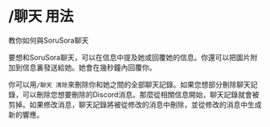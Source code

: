 # /聊天 用法

教你如何與SoruSora聊天

要想和SoruSora聊天，可以在信息中提及她或回覆她的信息。你還可以把圖片附加到信息裏發送給她。她會在幾秒鐘內回覆你。

你可以用`/聊天 清除`來刪除你和她之間的全部聊天記錄。如果您想部分刪除聊天記錄，可以刪除您想要刪除的Discord消息。那麼從相關信息開始，聊天記錄就會被剪掉。如果修改消息，聊天記錄將被從修改的消息中刪除，並從修改的消息中生成新的響應。
